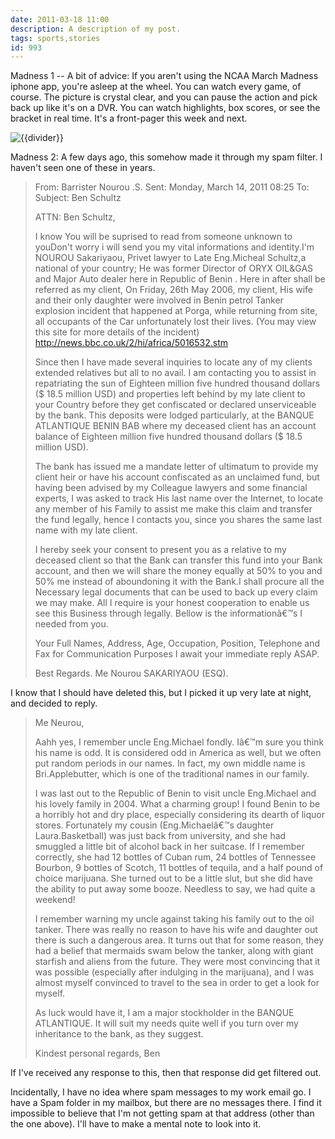 ```yaml
---
date: 2011-03-18 11:00
description: A description of my post.
tags: sports,stories
id: 993
---
```

Madness 1 -- A bit of advice:  If you aren't using the NCAA March Madness iphone app, you're asleep at the wheel.  You can watch every game, of course.  The picture is crystal clear, and you can pause the action and pick back up like it's on a DVR.  You can watch highlights, box scores, or see the bracket in real time.  It's a front-pager this week and next.
<!--more-->
<img src="/img/greenline.gif" class="greenline" alt="{{divider}}" />

 Madness 2:  A few days ago, this somehow made it through my spam filter.  I haven't seen one of these in years.

<blockquote>From: Barrister Nourou .S. 
Sent: Monday, March 14, 2011 08:25
To: 
Subject: Ben Schultz

 ATTN: Ben Schultz,

 I know You will be suprised to read from someone unknown to youDon't worry i will send you my vital informations and identity.I'm  NOUROU Sakariyaou, Privet lawyer to Late Eng.Micheal  Schultz,a national of your country; He was former Director of ORYX OIL&GAS and Major Auto dealer here in Republic of Benin . Here in after shall be referred as my client, On Friday, 26th May 2006, my client, His wife and their only daughter were involved in Benin petrol Tanker explosion incident that happened at Porga, while returning from site, all occupants of the Car unfortunately lost their lives. (You may view this site for more details of the incident) http://news.bbc.co.uk/2/hi/africa/5016532.stm

Since then I have made several inquiries to locate any of my clients extended relatives but all to no avail.
I am contacting you to assist in repatriating the sun of Eighteen million five hundred thousand dollars ($ 18.5 million USD) and properties left behind by my late client to your Country before they get confiscated or declared unserviceable by the bank. This deposits were lodged particularly, at the BANQUE ATLANTIQUE BENIN BAB where my deceased client has an account balance of Eighteen million five hundred thousand dollars ($ 18.5 million USD).
                                      
The bank has issued me a mandate letter of ultimatum to provide my client heir or have his account confiscated as an unclaimed fund, but having been advised by my Colleague lawyers and some financial experts, I was asked to track His last name over the Internet, to locate any member of his Family to assist me make this claim and transfer the fund legally, hence I contacts you, since you shares the same last name with my late client.

I hereby seek your consent to present you as a relative to my deceased client so that the Bank can transfer this fund into your Bank account, and then we will share the money equally at 50% to you and 50% me instead of aboundoning it with the Bank.I shall procure all the Necessary legal documents that can be used to back up every claim we may make. All I require is your honest cooperation to enable us see this Business through legally. Bellow is the informationâ€™s I needed from you.

Your Full Names, Address,
Age, Occupation, Position,
Telephone and Fax for Communication Purposes
I await your immediate reply ASAP.
 
    
Best Regards.
Me Nourou SAKARIYAOU (ESQ).</blockquote>

I know that I should have deleted this, but I picked it up very late at night, and decided to reply.

<blockquote>Me Neurou,

Aahh yes, I remember uncle Eng.Michael fondly.  Iâ€™m sure you think his name is odd.  It is considered odd in America as well, but we often put random periods in our names.  In fact, my own middle name is Bri.Applebutter, which is one of the traditional names in our family.

I was last out to the Republic of Benin to visit uncle Eng.Michael and his lovely family in 2004.  What a charming group!  I found Benin to be a horribly hot and dry place, especially considering its dearth of liquor stores.  Fortunately my cousin (Eng.Michaelâ€™s daughter Laura.Basketball) was just back from university, and she had smuggled a little bit of alcohol back in her suitcase.  If I remember correctly, she had 12 bottles of Cuban rum, 24 bottles of Tennessee Bourbon, 9 bottles of Scotch, 11 bottles of tequila, and a half pound of choice marijuana.  She turned out to be a little slut, but she did have the ability to put away some booze.  Needless to say, we had quite a weekend!

I remember warning my uncle against taking his family out to the oil tanker.  There was really no reason to have his wife and daughter out there is such a dangerous area.  It turns out that for some reason, they had a belief that mermaids swam below the tanker, along with giant starfish and aliens from the future.  They were most convincing that it was possible (especially after indulging in the marijuana), and I was almost myself convinced to travel to the sea in order to get a look for myself.

As luck would have it, I am a major stockholder in the BANQUE ATLANTIQUE.  It will suit my needs quite well if you turn over my inheritance to the bank, as they suggest.

Kindest personal regards,
Ben
</blockquote>

If I've received any response to this, then that response did get filtered out.  

Incidentally, I have no idea where spam messages to my work email go.  I have a Spam folder in my mailbox, but there are no messages there.  I find it impossible to believe that I'm not getting spam at that address (other than the one above).  I'll have to make a mental note to look into it.
